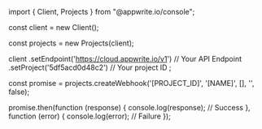 import { Client, Projects } from "@appwrite.io/console";

const client = new Client();

const projects = new Projects(client);

client
    .setEndpoint('https://cloud.appwrite.io/v1') // Your API Endpoint
    .setProject('5df5acd0d48c2') // Your project ID
;

const promise = projects.createWebhook('[PROJECT_ID]', '[NAME]', [], '', false);

promise.then(function (response) {
    console.log(response); // Success
}, function (error) {
    console.log(error); // Failure
});